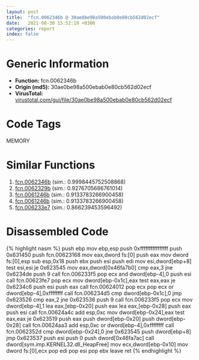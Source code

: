 ```yaml
---
layout: post
title:  "fcn.0062346b @ 30ae0be98a500ebab0e80cb562d02ecf"
date:   2021-08-30 15:52:19 +0300
categories: report
index: false
---
```


# Generic Information
- **Function:** fcn.0062346b
- **Origin (md5):** 30ae0be98a500ebab0e80cb562d02ecf
- **VirusTotal:** [virustotal.com/gui/file/30ae0be98a500ebab0e80cb562d02ecf][virustotal_ref]

# Code Tags
<span class="tag" id="MEMORY">MEMORY</span>


# Similar Functions

1. [fcn.0062346b][similar_1_ref] (sim.: 0.9998445752508868)
2. [fcn.0062329b][similar_2_ref] (sim.: 0.9276705686761014)
3. [fcn.0061246b][similar_3_ref] (sim.: 0.9133783266900458)
4. [fcn.0061246b][similar_4_ref] (sim.: 0.9133783266900458)
5. [fcn.006233e7][similar_5_ref] (sim.: 0.866239453596492)


# Disassembled Code

{% highlight nasm %}
push ebp
mov ebp,esp
push 0xffffffffffffffff
push 0x631450
push fcn.00623168
mov eax,dword fs:[0]
push eax
mov dword fs:[0],esp
sub esp,0x18
push ebx
push esi
push edi
mov esi,dword[ebp+8]
test esi,esi
je 0x623545
mov eax,dword[0x46fa7b0]
cmp eax,3
jne 0x6234de
push 9
call fcn.006233f5
pop ecx
and dword[ebp-4],0
push esi
call fcn.00623fe7
pop ecx
mov dword[ebp-0x1c],eax
test eax,eax
je 0x6234c6
push esi
push eax
call fcn.00624012
pop ecx
pop ecx
or dword[ebp-4],0xffffffff
call fcn.006234d5
cmp dword[ebp-0x1c],0
jmp 0x623526
cmp eax,2
jne 0x623536
push 9
call fcn.006233f5
pop ecx
mov dword[ebp-4],1
lea eax,[ebp-0x20]
push eax
lea eax,[ebp-0x28]
push eax
push esi
call fcn.00624a4c
add esp,0xc
mov dword[ebp-0x24],eax
test eax,eax
je 0x623519
push eax
push dword[ebp-0x20]
push dword[ebp-0x28]
call fcn.00624aa3
add esp,0xc
or dword[ebp-4],0xffffffff
call fcn.0062352d
cmp dword[ebp-0x24],0
jne 0x623545
push dword[ebp+8]
jmp 0x623537
push esi
push 0
push dword[0x46fa7ac]
call dword[sym.imp.KERNEL32.dll_HeapFree]
mov ecx,dword[ebp-0x10]
mov dword fs:[0],ecx
pop edi
pop esi
pop ebx
leave 
ret 
{% endhighlight %}


[similar_1_ref]: /report/fcn.0062346b@ce339585d9f7e59bebf6e94a72861741
[similar_2_ref]: /report/fcn.0062329b@7614e1bbe9b9fd3db78e405e68b1fab4
[similar_3_ref]: /report/fcn.0061246b@55f27df545216d53535d76f71b6e14f5
[similar_4_ref]: /report/fcn.0061246b@81df0a04de83815d19badce9ef548bb2
[similar_5_ref]: /report/fcn.006233e7@7614e1bbe9b9fd3db78e405e68b1fab4
[virustotal_ref]: https://www.virustotal.com/gui/file/30ae0be98a500ebab0e80cb562d02ecf